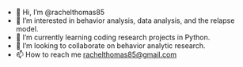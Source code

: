 - 👋 Hi, I’m @rachelthomas85
- 👀 I’m interested in behavior analysis, data analysis, and the relapse model.
- 🌱 I’m currently learning coding research projects in Python.
- 💞️ I’m looking to collaborate on behavior analytic research.
- 📫 How to reach me rachelthomas85@gmail.com

<!---
rachelthomas85/rachelthomas85 is a ✨ special ✨ repository because its `README.md` (this file) appears on your GitHub profile.
You can click the Preview link to take a look at your changes.
--->
